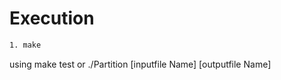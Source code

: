 # Execution

```makefile
1. make
```

using make test or ./Partition [inputfile Name] [outputfile Name]
